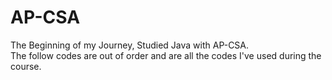 # AP-CSA
The Beginning of my Journey, Studied Java with AP-CSA. <br />
The follow codes are out of order and are all the codes I've used during the course.
